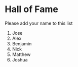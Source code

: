 # Hall of Fame
Please add your name to this list

1. Jose
2. Alex
3. Benjamin
4. Nick
5. Matthew
6. Joshua
